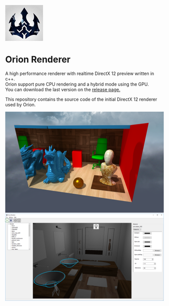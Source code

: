 ![logo](logo.jpg?raw=true)
# Orion Renderer

A high performance renderer with realtime DirectX 12 preview written in c++.  
Orion support pure CPU rendering and a hybrid mode using the GPU.  
You can download the last version on the [release page.](https://github.com/Trylz/OrionRenderer/releases/)  

This repository contains the source code of the initial DirectX 12 renderer used by Orion.  

![Dragon scene](docs/gallery/DragonScene.png?raw=true "DragonScene")  
![Editor](Editor.png?raw=true "Editor")  